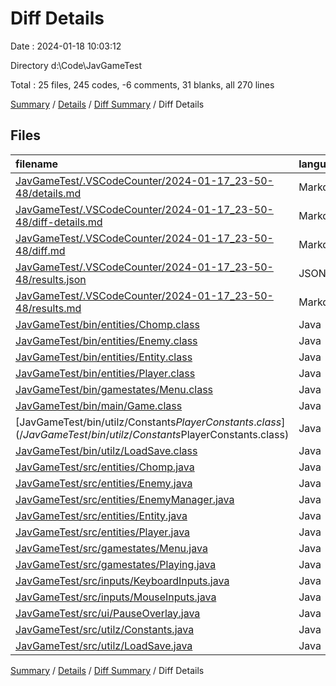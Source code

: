 # Diff Details

Date : 2024-01-18 10:03:12

Directory d:\\Code\\JavGameTest

Total : 25 files,  245 codes, -6 comments, 31 blanks, all 270 lines

[Summary](results.md) / [Details](details.md) / [Diff Summary](diff.md) / Diff Details

## Files
| filename | language | code | comment | blank | total |
| :--- | :--- | ---: | ---: | ---: | ---: |
| [JavGameTest/.VSCodeCounter/2024-01-17_23-50-48/details.md](/JavGameTest/.VSCodeCounter/2024-01-17_23-50-48/details.md) | Markdown | 103 | 0 | 6 | 109 |
| [JavGameTest/.VSCodeCounter/2024-01-17_23-50-48/diff-details.md](/JavGameTest/.VSCodeCounter/2024-01-17_23-50-48/diff-details.md) | Markdown | 45 | 0 | 6 | 51 |
| [JavGameTest/.VSCodeCounter/2024-01-17_23-50-48/diff.md](/JavGameTest/.VSCodeCounter/2024-01-17_23-50-48/diff.md) | Markdown | 34 | 0 | 7 | 41 |
| [JavGameTest/.VSCodeCounter/2024-01-17_23-50-48/results.json](/JavGameTest/.VSCodeCounter/2024-01-17_23-50-48/results.json) | JSON | 1 | 0 | 0 | 1 |
| [JavGameTest/.VSCodeCounter/2024-01-17_23-50-48/results.md](/JavGameTest/.VSCodeCounter/2024-01-17_23-50-48/results.md) | Markdown | 42 | 0 | 7 | 49 |
| [JavGameTest/bin/entities/Chomp.class](/JavGameTest/bin/entities/Chomp.class) | Java | 1 | 0 | 0 | 1 |
| [JavGameTest/bin/entities/Enemy.class](/JavGameTest/bin/entities/Enemy.class) | Java | 1 | 0 | 0 | 1 |
| [JavGameTest/bin/entities/Entity.class](/JavGameTest/bin/entities/Entity.class) | Java | -1 | 0 | 0 | -1 |
| [JavGameTest/bin/entities/Player.class](/JavGameTest/bin/entities/Player.class) | Java | 11 | 0 | 0 | 11 |
| [JavGameTest/bin/gamestates/Menu.class](/JavGameTest/bin/gamestates/Menu.class) | Java | -4 | 0 | 0 | -4 |
| [JavGameTest/bin/main/Game.class](/JavGameTest/bin/main/Game.class) | Java | -1 | 0 | 0 | -1 |
| [JavGameTest/bin/utilz/Constants$PlayerConstants.class](/JavGameTest/bin/utilz/Constants$PlayerConstants.class) | Java | -1 | 0 | 0 | -1 |
| [JavGameTest/bin/utilz/LoadSave.class](/JavGameTest/bin/utilz/LoadSave.class) | Java | 3 | 0 | 0 | 3 |
| [JavGameTest/src/entities/Chomp.java](/JavGameTest/src/entities/Chomp.java) | Java | -3 | 0 | 0 | -3 |
| [JavGameTest/src/entities/Enemy.java](/JavGameTest/src/entities/Enemy.java) | Java | 5 | 0 | 0 | 5 |
| [JavGameTest/src/entities/EnemyManager.java](/JavGameTest/src/entities/EnemyManager.java) | Java | -5 | 1 | 0 | -4 |
| [JavGameTest/src/entities/Entity.java](/JavGameTest/src/entities/Entity.java) | Java | -1 | 0 | -1 | -2 |
| [JavGameTest/src/entities/Player.java](/JavGameTest/src/entities/Player.java) | Java | 11 | -1 | 1 | 11 |
| [JavGameTest/src/gamestates/Menu.java](/JavGameTest/src/gamestates/Menu.java) | Java | -3 | 0 | 0 | -3 |
| [JavGameTest/src/gamestates/Playing.java](/JavGameTest/src/gamestates/Playing.java) | Java | -2 | 0 | 0 | -2 |
| [JavGameTest/src/inputs/KeyboardInputs.java](/JavGameTest/src/inputs/KeyboardInputs.java) | Java | 0 | -1 | 1 | 0 |
| [JavGameTest/src/inputs/MouseInputs.java](/JavGameTest/src/inputs/MouseInputs.java) | Java | 0 | -3 | 3 | 0 |
| [JavGameTest/src/ui/PauseOverlay.java](/JavGameTest/src/ui/PauseOverlay.java) | Java | -1 | 0 | 0 | -1 |
| [JavGameTest/src/utilz/Constants.java](/JavGameTest/src/utilz/Constants.java) | Java | 2 | 0 | 0 | 2 |
| [JavGameTest/src/utilz/LoadSave.java](/JavGameTest/src/utilz/LoadSave.java) | Java | 8 | -2 | 1 | 7 |

[Summary](results.md) / [Details](details.md) / [Diff Summary](diff.md) / Diff Details